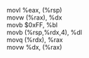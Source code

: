 movl  %eax, (%rsp)  
movw  (%rax), %dx  
movb  $0xFF, %bl  
movb  (%rsp,%rdx,4), %dl  
movq  (%rdx), %rax  
movw  %dx, (%rax)